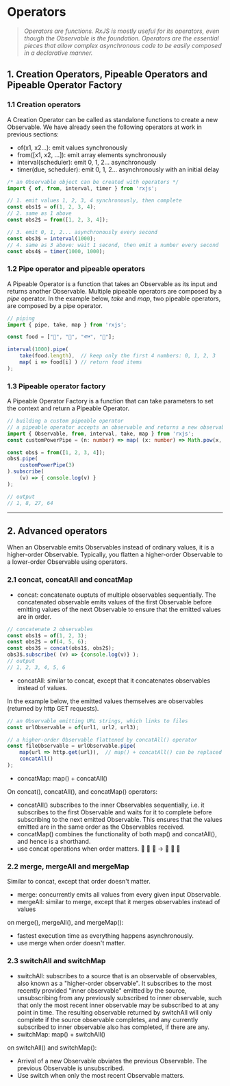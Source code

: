 # Operators

>*Operators are functions. RxJS is mostly useful for its operators, even though the Observable is the foundation. Operators are the essential pieces that allow complex asynchronous code to be easily composed in a declarative manner.*

## 1. Creation Operators, Pipeable Operators and Pipeable Operator Factory

### 1.1 Creation operators

A Creation Operator can be called as standalone functions to create a new Observable. We have already seen the following operators at work in previous sections:

- of(x1, x2...): emit values synchronously 
- from([x1, x2, ...]): emit array elements synchronously
- interval(scheduler): emit 0, 1, 2... asynchronously
- timer(due, scheduler): emit 0, 1, 2... asynchronously with an initial delay

```typescript
/* an Observable object can be created with operators */
import { of, from, interval, timer } from 'rxjs';

// 1. emit values 1, 2, 3, 4 synchronously, then complete
const obs1$ = of(1, 2, 3, 4);   
// 2. same as 1 above
const obs2$ = from([1, 2, 3, 4]);

// 3. emit 0, 1, 2... asynchronously every second
const obs3$ = interval(1000); 
// 4. same as 3 above: wait 1 second, then emit a number every second
const obs4$ = timer(1000, 1000);
```

### 1.2  Pipe operator and pipeable operators

A Pipeable Operator is a function that takes an Observable as its input and returns another Observable. Multiple pipeable operators are composed by a *pipe* operator. In the example below, *take* and *map*, two pipeable operators, are composed by a pipe operator.

```typescript
// piping
import { pipe, take, map } from 'rxjs';

const food = ["🍷", "🐙", "🐟", "🍰"];

interval(1000).pipe(
    take(food.length),  // keep only the first 4 numbers: 0, 1, 2, 3
    map( i => food[i] ) // return food items
);
```

### 1.3 Pipeable operator factory

A Pipeable Operator Factory is a function that can take parameters to set the context and return a Pipeable Operator.

```typescript
// building a custom pipeable operator
// a pipeable operator accepts an observable and returns a new observable
import { Observable, from, interval, take, map } from 'rxjs';
const customPowerPipe = (n: number) => map( (x: number) => Math.pow(x, n) );

const obs$ = from([1, 2, 3, 4]);
obs$.pipe(
    customPowerPipe(3)
).subscribe(
    (v) => { console.log(v) }
);

// output
// 1, 8, 27, 64
```

___

## 2. Advanced operators

When an Observable emits Observables instead of ordinary values, it is a higher-order Observable. Typically, you flatten a higher-order Observable to a lower-order Observable using operators.

### 2.1 concat, concatAll and concatMap

- concat: concatenate ouptuts of multiple observables sequentially. The concatenated observable emits values of the first Observable before emitting values of the next Observable to ensure that the emitted values are in order.

```typescript
// concatenate 2 observables 
const obs1$ = of(1, 2, 3);
const obs2$ = of(4, 5, 6);
const obs3$ = concat(obs1$, obs2$);
obs3$.subscribe( (v) => {console.log(v)} );
// output
// 1, 2, 3, 4, 5, 6

```

- concatAll: similar to concat, except that it concatenates observables instead of values.

In the example below, the emitted values themselves are observables (returned by http GET requests).

```typescript
// an Observable emitting URL strings, which links to files
const urlObservable = of(url1, url2, url3);

// a higher-order Observable flattened by concatAll() operator
const fileObservable = urlObservable.pipe(
    map(url => http.get(url)),  // map() + concatAll() can be replaced by concatMap()
    concatAll()
);
```

- concatMap: map() + concatAll()

On concat(), concatAll(), and concatMap() operators:

- concatAll() subscribes to the inner Observables sequentially, i.e. it subscribes to the first Observable and waits for it to complete before subscribing to the next emitted Observable. This ensures that the values emitted are in the same order as the Observables received.
- concatMap() combines the functionality of both map() and concatAll(), and hence is a shorthand.
- use concat operations when order matters.
💙 💚 🧡 &rarr; 📘 📗 📙

### 2.2 merge, mergeAll and mergeMap

Similar to concat, except that order doesn't matter.

- merge: concurrently emits all values from every given input Observable.
- mergeAll: similar to merge, except that it merges observables instead of values

on merge(), mergeAll(), and mergeMap():

- fastest execution time as everything happens asynchronously.
- use merge when order doesn't matter.

### 2.3 switchAll and switchMap

- switchAll: subscribes to a source that is an observable of observables, also known as a "higher-order observable". It subscribes to the most recently provided "inner observable" emitted by the source, unsubscribing from any previously subscribed to inner observable, such that only the most recent inner observable may be subscribed to at any point in time. The resulting observable returned by switchAll will only complete if the source observable completes, and any currently subscribed to inner observable also has completed, if there are any.
- switchMap: map() + switchAll()

on switchAll() and switchMap():

- Arrival of a new Observable obviates the previous Observable. The previous Observable is unsubscribed.
- Use switch when only the most recent Observable matters.
